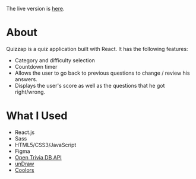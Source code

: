 The live version is [here](https://azriellep.github.io/quizzap/).

# About
Quizzap is a quiz application built with React. It has the following features:
- Category and difficulty selection
- Countdown timer
- Allows the user to go back to previous questions to change / review his answers.
- Displays the user's score as well as the questions that he got right/wrong.

# What I Used
- React.js
- Sass
- HTML5/CSS3/JavaScript
- Figma
- [Open Trivia DB API](https://opentdb.com/api_config.php)
- [unDraw](https://undraw.co/)
- [Coolors](https://coolors.co/0b0a0a-f3f8f2-3581b8-fcb07e-dee2d6)
